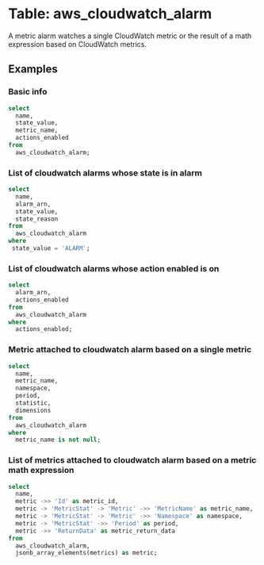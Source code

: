 # Table: aws_cloudwatch_alarm

A metric alarm watches a single CloudWatch metric or the result of a math expression based on CloudWatch metrics.

## Examples

### Basic info

```sql
select
  name,
  state_value,
  metric_name,
  actions_enabled
from
  aws_cloudwatch_alarm;
```

### List of cloudwatch alarms whose state is in alarm

```sql
select
  name,
  alarm_arn,
  state_value,
  state_reason
from
  aws_cloudwatch_alarm
where
 state_value = 'ALARM';
```

### List of cloudwatch alarms whose action enabled is on

```sql
select
  alarm_arn,
  actions_enabled
from
  aws_cloudwatch_alarm
where
  actions_enabled;
```


### Metric attached to cloudwatch alarm based on a single metric

```sql
select
  name,
  metric_name,
  namespace,
  period,
  statistic,
  dimensions
from
  aws_cloudwatch_alarm
where
  metric_name is not null;
```


### List of metrics attached to cloudwatch alarm based on a metric math expression

```sql
select
  name,
  metric ->> 'Id' as metric_id,
  metric -> 'MetricStat' -> 'Metric' ->> 'MetricName' as metric_name,
  metric -> 'MetricStat' -> 'Metric' ->> 'Namespace' as namespace,
  metric -> 'MetricStat' ->> 'Period' as period,
  metric ->> 'ReturnData' as metric_return_data
from
  aws_cloudwatch_alarm,
  jsonb_array_elements(metrics) as metric;
```